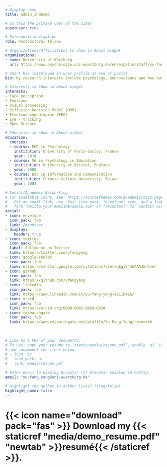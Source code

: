 ```yaml
---
# Display name
title: admin_indexmd

# Is this the primary user of the site?
superuser: true

# Role/position/tagline
role: Postdoctoral fellow

# Organizations/Affiliations to show in About widget
organizations:
- name: University of Würzburg
  url: https://www.psychologie.uni-wuerzburg.de/en/expklin/staff/yu-fang-yang/

# Short bio (displayed in user profile at end of posts)
bio: My research interests include psychology, neuroscience and how human behaviours are shaped by social environment. 

# Interests to show in About widget
interests:
- Face perception
- Emotions
- Visual processing
- Diffusion Decision Model (DDM)
- Electroencephalogram (EEG)
- Eye - tracking 
- Open Science

# Education to show in About widget
education:
  courses:
  - course: PhD in Psychology
    institution: University of Paris-Saclay, France
    year: 2018
  - course: Md in Psychology in Education
    institution: University of Bristol, England
    year: 2009
  - course: BSc in Information and Communication
    institution: Chinese Culture University, Taiwan
    year: 2004

# Social/Academic Networking
# For available icons, see: https://sourcethemes.com/academic/docs/page-builder/#icons
#   For an email link, use "fas" icon pack, "envelope" icon, and a link in the
#   form "mailto:your-email@example.com" or "/#contact" for contact widget.
social:
- icon: envelope
  icon_pack: fab
  link: /#contact
- display:
    header: true
- icon: twitter
  icon_pack: fab
  label: Follow me on Twitter
  link: https://twitter.com/ufangyang
- icon: google-sholar
  icon_pack: fab
  link: https://scholar.google.com/citations?user=qEgjV44AAAAJ&hl=en
- icon: github
  icon_pack: fab
  link: https://github.com/ufangyang
- icon: linkedin
  icon_pack: fab
  link: https://www.linkedin.com/in/yu-fang-yang-a911b416/
- icon: orcid
  icon_pack: fab
  link: https://orcid.org/0000-0001-9089-6020
- icon: researchgate
  icon_pack: fab
  link: https://www.researchgate.net/profile/Yu-Fang-Yang/research
  
  
  
# Link to a PDF of your resume/CV.
# To use: copy your resume to `static/media/resume.pdf`, enable `ai` icons in `params.toml`, 
# and uncomment the lines below.
# - icon: cv
#   icon_pack: ai
#   link: media/resume.pdf

# Enter email to display Gravatar (if Gravatar enabled in Config)
email: "yu-fang.yang@uni-wuerzburg.de"

# Highlight the author in author lists? (true/false)
highlight_name: false
---
```



# {{< icon name="download" pack="fas" >}} Download my {{< staticref "media/demo_resume.pdf" "newtab" >}}resumé{{< /staticref >}}.
